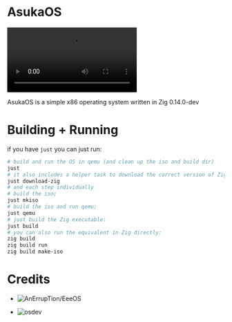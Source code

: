 # AsukaOS

![video example of AsukaOS's console](./assets/recording.mp4)

AsukaOS is a simple x86 operating system written in Zig 0.14.0-dev

# Building + Running

if you have `just` you can just run:

```sh
# build and run the OS in qemu (and clean up the iso and build dir)
just
# it also includes a helper task to download the correct version of Zig into a sub-folder
just download-zig
# and each step individually
# build the iso;
just mkiso
# build the iso and run qemu;
just qemu
# just build the Zig executable:
just build
# you can also run the equivalent in Zig directly:
zig build
zig build run
zig build make-iso
```

# Credits

- ![AnErrupTion/EeeOS](https://github.com/AnErrupTion/EeeOS)

- ![osdev](https://wiki.osdev.org)
